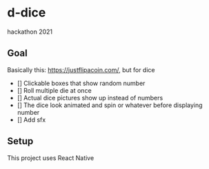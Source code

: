 # d-dice
hackathon 2021

## Goal
Basically this: https://justflipacoin.com/, but for dice
- [] Clickable boxes that show random number
- [] Roll multiple die at once
- [] Actual dice pictures show up instead of numbers
- [] The dice look animated and spin or whatever before displaying number
- [] Add sfx

## Setup
This project uses React Native
